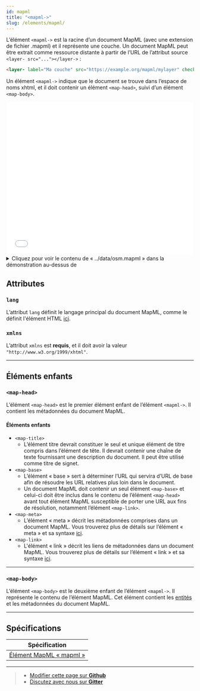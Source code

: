```yaml
---
id: mapml
title: "<mapml->"
slug: /elements/mapml/
---
```


L’élément `<mapml->` est la racine d’un document MapML (avec une extension de fichier .mapml) et il représente une couche. Un document MapML peut être extrait comme ressource distante à partir de l’URL de l’attribut source `<layer- src="..."></layer->` :

```html
<layer- label="Ma couche" src="https://example.org/mapml/mylayer" checked></layer->
```

Un élément `<mapml->` indique que le document se trouve dans l’espace de noms xhtml, et 
il doit contenir un élément `<map-head>`, suivi d’un élément `<map-body>`.

<iframe src="../../../demo/mapml-demo/" title="Démo en MapML" height="410" width="100%" scrolling="no" frameBorder="0"></iframe>

<details>
<summary>Cliquez pour voir le contenu de « ../data/osm.mapml » dans la démonstration au-dessus de </summary>

``` html
<mapml- xmlns="http://www.w3.org/1999/xhtml">
  <map-head>
    <map-title>OpenStreetMap</map-title>
    <meta http-equiv="Content-Type" content="text/mapml;projection=OSMTILE"/>
    <meta charset="utf-8"/>
    <map-link rel="license" href="https://www.openstreetmap.org/copyright" title="© OpenStreetMap contributors CC BY-SA"></map-link>
  </map-head>
  <map-body>
    <!-- Lorsque des attributs booléens tels que "checked" ou "hidden" sont utilisés dans un fichier mapml, ils doivent avoir une valeur de type chaîne de caractères, par exemple "checked="checked"". -->
    <map-extent units="OSMTILE" checked="checked" hidden="hidden">
      <map-input name="z" type="zoom"  value="18" min="0" max="18"></map-input>
      <map-input name="x" type="location" units="tilematrix" axis="column" min="0"  max="262144" ></map-input>
      <map-input name="y" type="location" units="tilematrix" axis="row" min="0"  max="262144" ></map-input>
      <map-link rel="tile" tref="https://tile.openstreetmap.org/{z}/{x}/{y}.png" ></map-link>
    </map-extent>
  </map-body>
</mapml->
```

</details> 


## Attributes

### `lang`

L’attribut `lang` définit le langage principal du document MapML, comme le définit l'élément HTML [ici](https://html.spec.whatwg.org/multipage/dom.html#attr-lang).

### `xmlns`

L’attribut `xmlns` est **requis**, et il doit avoir la valeur `"http://www.w3.org/1999/xhtml"`.

---

## Éléments enfants

### `<map-head>`

L’élément `<map-head>` est le premier élément enfant de l’élément `<mapml->`. Il contient les métadonnées du document MapML.

#### Éléments enfants
  - `<map-title>`
    - L’élément titre devrait constituer le seul et unique élément de titre compris dans l’élément de tête. Il devrait contenir une chaîne de texte fournissant une description du document. Il peut être utilisé comme titre de signet.
  - `<map-base>`
    - L’élément « base » sert à déterminer l’URL qui servira d’URL de base afin de résoudre les URL relatives plus loin dans le document.
    - Un document MapML doit contenir un seul élément `<map-base>`  et celui-ci doit être inclus dans le contenu de l’élément `<map-head>` avant tout élément MapML susceptible de porter une URL aux fins de résolution, notamment l’élément `<map-link>`.
  - `<map-meta>`
    - L’élément « meta » décrit les métadonnées comprises dans un document MapML. Vous trouverez plus de détails sur l’élément « meta » et sa syntaxe [ici](../meta/).
  - `<map-link>`
    - L'élément « link » décrit les liens de métadonnées dans un document MapML. Vous trouverez plus de détails sur l’élément « link » et sa syntaxe [ici](../link/).

---

### `<map-body>`

L’élément `<map-body>` est le deuxième enfant de l’élément `<mapml->`. Il représente le contenu de l’élément MapML. Cet élément contient les [entités](../feature/) et les métadonnées du document MapML.

---

## Spécifications

| Spécification                                                |
|--------------------------------------------------------------|
| [Élément MapML « mapml »](https://maps4html.org/MapML/spec/#the-mapml-element-0) |
 
---

> - [Modifier cette page sur **Github**](https://github.com/Maps4HTML/web-map-doc/edit/main/i18n/fr/docusaurus-plugin-content-docs/current/elements/mapml.md)
> - [Discutez avec nous sur **Gitter**](https://gitter.im/Maps4HTML/chat)
